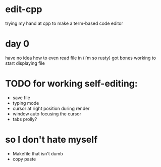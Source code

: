 # edit-cpp
trying my hand at cpp to make a term-based code editor

# day 0
have no idea how to even read file in (i'm so rusty)
got bones working to start displaying file
# TODO for working self-editing:
- save file
- typing mode
- cursor at right position during render
- window auto focusing the cursor
- tabs prolly?

# so I don't hate myself
- Makefile that isn't dumb
- copy paste
